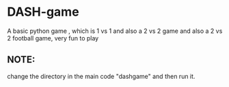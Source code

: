 # DASH-game
A basic python game , which is 1 vs 1 and also a 2 vs 2 game and also a 2 vs 2 football game, very fun to play

## NOTE:
change the directory in the main code "dashgame" and then run it. 
